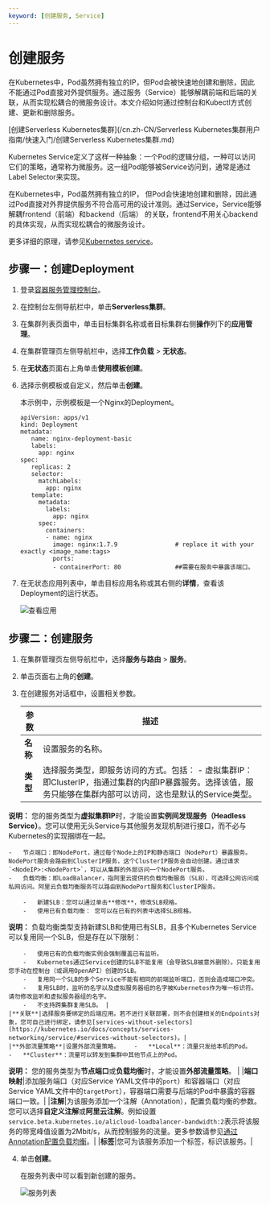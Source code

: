 ```yaml
---
keyword: [创建服务, Service]
---
```


# 创建服务

在Kubernetes中，Pod虽然拥有独立的IP，但Pod会被快速地创建和删除，因此不能通过Pod直接对外提供服务。通过服务（Service）能够解耦前端和后端的关联，从而实现松耦合的微服务设计。本文介绍如何通过控制台和Kubectl方式创建、更新和删除服务。

[创建Serverless Kubernetes集群](/cn.zh-CN/Serverless Kubernetes集群用户指南/快速入门/创建Serverless Kubernetes集群.md)

Kubernetes Service定义了这样一种抽象：一个Pod的逻辑分组，一种可以访问它们的策略，通常称为微服务。这一组Pod能够被Service访问到，通常是通过Label Selector来实现。

在Kubernetes中，Pod虽然拥有独立的IP， 但Pod会快速地创建和删除，因此通过Pod直接对外界提供服务不符合高可用的设计准则。通过Service，Service能够解耦frontend（前端）和backend（后端） 的关联，frontend不用关心backend的具体实现，从而实现松耦合的微服务设计。

更多详细的原理，请参见[Kubernetes service](https://kubernetes.io/docs/concepts/services-networking/service)。

## 步骤一：创建Deployment

1.  登录[容器服务管理控制台](https://cs.console.aliyun.com)。

2.  在控制台左侧导航栏中，单击**Serverless集群**。

3.  在集群列表页面中，单击目标集群名称或者目标集群右侧**操作**列下的**应用管理**。

4.  在集群管理页左侧导航栏中，选择**工作负载** \> **无状态**。

5.  在**无状态**页面右上角单击**使用模板创建**。

6.  选择示例模板或自定义，然后单击**创建**。

    本示例中，示例模板是一个Nginx的Deployment。

    ```
    apiVersion: apps/v1 
    kind: Deployment
    metadata:
       name: nginx-deployment-basic
       labels:
         app: nginx
    spec:
       replicas: 2
       selector:
         matchLabels:
           app: nginx
       template:
         metadata:
           labels:
             app: nginx
         spec:
           containers:
           - name: nginx
             image: nginx:1.7.9                # replace it with your exactly <image_name:tags>
             ports:
             - containerPort: 80               ##需要在服务中暴露该端口。
    ```

7.  在无状态应用列表中，单击目标应用名称或其右侧的**详情**，查看该Deployment的运行状态。

    ![查看应用](https://static-aliyun-doc.oss-accelerate.aliyuncs.com/assets/img/zh-CN/1621273161/p241566.png)


## 步骤二：创建服务

1.  在集群管理页左侧导航栏中，选择**服务与路由** \> **服务**。

2.  单击页面右上角的**创建**。

3.  在创建服务对话框中，设置相关参数。

    |参数|描述|
    |--|--|
    |**名称**|设置服务的名称。|
    |**类型**|选择服务类型，即服务访问的方式。包括：    -   虚拟集群IP：即ClusterIP，指通过集群的内部IP暴露服务。选择该值，服务只能够在集群内部可以访问，这也是默认的Service类型。

**说明：** 您的服务类型为**虚拟集群IP**时，才能设置**实例间发现服务（Headless Service）**。您可以使用无头Service与其他服务发现机制进行接口，而不必与Kubernetes的实现捆绑在一起。

    -   节点端口：即NodePort，通过每个Node上的IP和静态端口（NodePort）暴露服务。NodePort服务会路由到ClusterIP服务，这个ClusterIP服务会自动创建。通过请求`<NodeIP>:<NodePort>`，可以从集群的外部访问一个NodePort服务。
    -   负载均衡：即LoadBalancer，指阿里云提供的负载均衡服务（SLB），可选择公网访问或私网访问。阿里云负载均衡服务可以路由到NodePort服务和ClusterIP服务。

        -   新建SLB：您可以通过单击**修改**，修改SLB规格。
        -   使用已有负载均衡： 您可以在已有的列表中选择SLB规格。
**说明：** 负载均衡类型支持新建SLB和使用已有SLB，且多个Kubernetes Service可以复用同一个SLB，但是存在以下限制：

        -   使用已有的负载均衡实例会强制覆盖已有监听。
        -   Kubernetes通过Service创建的SLB不能复用（会导致SLB被意外删除）。只能复用您手动在控制台（或调用OpenAPI）创建的SLB。
        -   复用同一个SLB的多个Service不能有相同的前端监听端口，否则会造成端口冲突。
        -   复用SLB时，监听的名字以及虚拟服务器组的名字被Kubernetes作为唯一标识符。请勿修改监听和虚拟服务器组的名字。
        -   不支持跨集群复用SLB。 |
    |**关联**|选择服务要绑定的后端应用。若不进行关联部署，则不会创建相关的Endpoints对象，您可自己进行绑定，请参见[services-without-selectors](https://kubernetes.io/docs/concepts/services-networking/service/#services-without-selectors)。|
    |**外部流量策略**|设置外部流量策略。    -   **Local**：流量只发给本机的Pod。
    -   **Cluster**：流量可以转发到集群中其他节点上的Pod。
**说明：** 您的服务类型为**节点端口**或**负载均衡**时，才能设置**外部流量策略**。 |
    |**端口映射**|添加服务端口（对应Service YAML文件中的`port`）和容器端口（对应Service YAML文件中的`targetPort`），容器端口需要与后端的Pod中暴露的容器端口一致。|
    |**注解**|为该服务添加一个注解（Annotation），配置负载均衡的参数。您可以选择**自定义注解**或**阿里云注解**。例如设置`service.beta.kubernetes.io/alicloud-loadbalancer-bandwidth:2`表示将该服务的带宽峰值设置为2Mbit/s，从而控制服务的流量。更多参数请参见[通过Annotation配置负载均衡](/cn.zh-CN/Kubernetes集群用户指南/网络管理/Service管理/通过Annotation配置负载均衡.md)。|
    |**标签**|您可为该服务添加一个标签，标识该服务。|

4.  单击**创建**。

    在服务列表中可以看到新创建的服务。

    ![服务列表](https://static-aliyun-doc.oss-accelerate.aliyuncs.com/assets/img/zh-CN/1285659951/p11027.png)


